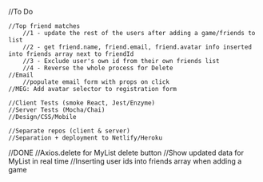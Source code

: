 //To Do

	//Top friend matches
		//1 - update the rest of the users after adding a game/friends to list
		//2 - get friend.name, friend.email, friend.avatar info inserted into friends array next to friendId
		//3 - Exclude user's own id from their own friends list
		//4 - Reverse the whole process for Delete
	//Email
		//populate email form with props on click
	//MEG: Add avatar selector to registration form

	//Client Tests (smoke React, Jest/Enzyme)
	//Server Tests (Mocha/Chai)
	//Design/CSS/Mobile	

	//Separate repos (client & server)
	//Separation + deployment to Netlify/Heroku


//DONE
	//Axios.delete for MyList delete button
	//Show updated data for MyList in real time
	//Inserting user ids into friends array when adding a game

